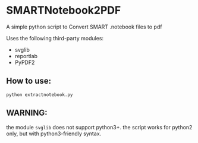 # SMARTNotebook2PDF
A simple python script to Convert SMART .notebook files to pdf

Uses the following third-party modules:
  - svglib
  - reportlab
  - PyPDF2

## How to use:

    python extractnotebook.py

## WARNING:
  the module `svglib` does not support python3+.
  the script works for python2 only, but with python3-friendly syntax.
  
